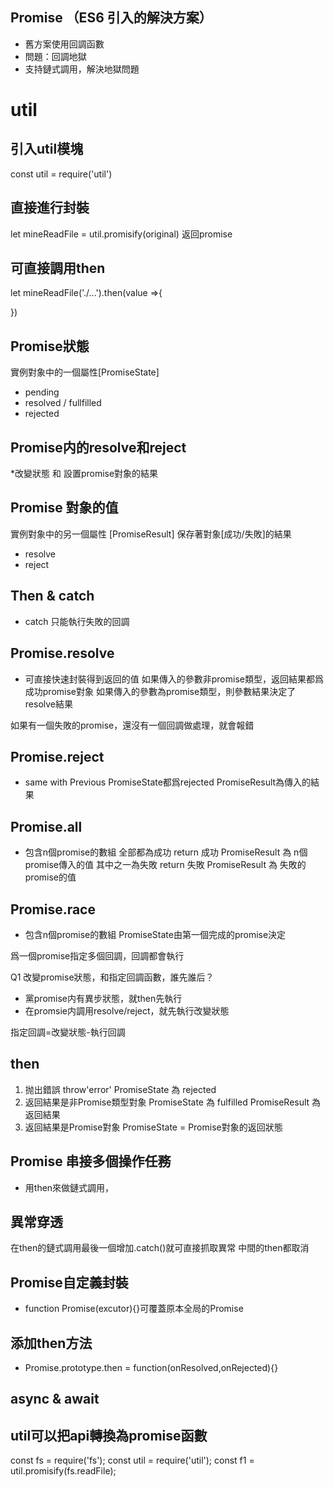 ## Promise （ES6 引入的解決方案）
* 舊方案使用回調函數
* 問題：回調地獄
* 支持鏈式調用，解決地獄問題


# util
## 引入util模塊
const util = require('util')

## 直接進行封裝
let mineReadFile = util.promisify(original)
返回promise

## 可直接調用then
let mineReadFile('./...').then(value =>{
   
})

## Promise狀態
實例對象中的一個屬性[PromiseState]
* pending
* resolved / fullfilled
* rejected

## Promise内的resolve和reject
*改變狀態 和 設置promise對象的結果

## Promise 對象的值
實例對象中的另一個屬性 [PromiseResult]
保存著對象[成功/失敗]的結果
* resolve
* reject

## Then & catch
* catch 只能執行失敗的回調

## Promise.resolve 
* 可直接快速封裝得到返回的值
如果傳入的參數非promise類型，返回結果都爲成功promise對象
如果傳入的參數為promise類型，則參數結果決定了resolve結果

如果有一個失敗的promise，還沒有一個回調做處理，就會報錯

## Promise.reject
* same with Previous
PromiseState都爲rejected
PromiseResult為傳入的結果

## Promise.all
* 包含n個promise的數組
全部都為成功 return 成功
PromiseResult 為 n個promise傳入的值
其中之一為失敗 return 失敗
PromiseResult 為 失敗的promise的值

## Promise.race
* 包含n個promise的數組
PromiseState由第一個完成的promise決定

爲一個promise指定多個回調，回調都會執行

Q1 改變promise狀態，和指定回調函數，誰先誰后？
* 黨promise内有異步狀態，就then先執行
* 在promsie内調用resolve/reject，就先執行改變狀態

指定回調=改變狀態-執行回調

## then
1. 抛出錯誤 throw'error'
PromiseState 為 rejected
2. 返回結果是非Promise類型對象
PromiseState 為 fulfilled
PromiseResult 為 返回結果
3. 返回結果是Promise對象
PromiseState = Promise對象的返回狀態

## Promise 串接多個操作任務
* 用then來做鏈式調用，

## 異常穿透
在then的鏈式調用最後一個增加.catch()就可直接抓取異常
中間的then都取消

## Promise自定義封裝
* function Promise(excutor){}可覆蓋原本全局的Promise

## 添加then方法
* Promise.prototype.then = function(onResolved,onRejected){}

## async & await

## util可以把api轉換為promise函數
const fs = require('fs');
const util = require('util');
const f1 = util.promisify(fs.readFile);
